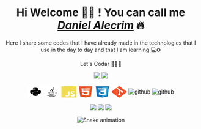 <div>
  <h1 align="center">Hi Welcome ✌🏾 ! You can call me <a href="https://www.linkedin.com/in/daniel-alecrim/"><i>Daniel Alecrim</i></a> 🔥</h1>
  <p align="center">Here I share some codes that I have already made in the technologies that I use in the day to day and that I am learning 💻⚙️<br>
  <p align="center">Let's Codar 👨🏾‍💻</h2>
</div>


<div align="center">
  <a href="https://github.com/danielalecrimofc">
    <img height="150em" src="https://github-readme-stats.vercel.app/api?username=danielalecrimofc&count_private=true&include_all_commits=true&show_icons=true&theme=merko&hide_border=false&show_owner=true"/>
    <img height="150em" src="https://github-readme-stats.vercel.app/api/top-langs/?username=danielalecrimofc&theme=merko&hide_border=false&&layout=compact"/>
  </a>
</div>

<div align="center" valign="top"><br>
  <img align="center" alt="Python" height="30" width="40" src="https://github.com/vorillaz/devicons/blob/master/!SVG/python.svg">
  <img align="center" alt="Java" height="30" width="40" src="https://github.com/vorillaz/devicons/blob/master/!SVG/java.svg">
  <img align="center" alt="Js" height="30" width="40" src="https://raw.githubusercontent.com/devicons/devicon/master/icons/javascript/javascript-plain.svg">
  <img align="center" alt="HTML" height="30" width="40" src="https://raw.githubusercontent.com/devicons/devicon/master/icons/html5/html5-original.svg">
  <img align="center" alt="CSS" height="30" width="40" src="https://raw.githubusercontent.com/devicons/devicon/master/icons/css3/css3-original.svg">
  <img align="center" alt="git" height="30" width="40" src="https://raw.githubusercontent.com/devicons/devicon/master/icons/git/git-original.svg">
  <img align="center" alt="github" height="35" width="35" src="https://github.com/simple-icons/simple-icons/blob/develop/icons/github.svg">
  <img align="center" alt="github" height="35" width="35" src="https://github.com/amido/azure-vector-icons/blob/master/icons/SQL%20Database%20(SQL%20Azure).svg">
</div><br>

<div align="center">
  <a href="https://www.instagram.com/realdanielsam/" target="_blank"><img src="https://img.shields.io/badge/-Instagram-%23E4405F?style=for-the-badge&logo=instagram&logoColor=white" target="_blank"></a>
  <a href="https://www.linkedin.com/in/daniel-alecrim/" target="_blank"><img src="https://img.shields.io/badge/-LinkedIn-%230077B5?style=for-the-badge&logo=linkedin&logoColor=white" target="_blank"></a> 
  <a href="mailto:danielalecrim.tvc@gmail.com"><img src="https://img.shields.io/badge/-Gmail-%23333?style=for-the-badge&logo=gmail&logoColor=white" target="_blank"></a>
</div>

<div align="center">
  
  ![Snake animation](https://github.com/danielbped/danielbped/blob/output/github-contribution-grid-snake.svg)
  
</div>

